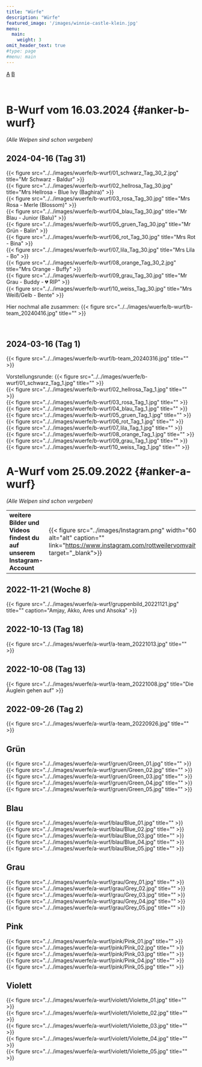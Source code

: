 ```yaml
---
title: "Würfe"
description: "Würfe"
featured_image: '/images/winnie-castle-klein.jpg'
menu:
  main:
    weight: 3
omit_header_text: true
#type: page
#menu: main
---
```

[A](#anker-a-wurf)  [B](#anker-b-wurf)  


&nbsp;


# B-Wurf vom 16.03.2024 {#anker-b-wurf}
*(Alle Welpen sind schon vergeben)*

## 2024-04-16 (Tag 31)

{{< figure src="../../images/wuerfe/b-wurf/01_schwarz_Tag_30_2.jpg" title="Mr Schwarz - Baldur" >}}  
{{< figure src="../../images/wuerfe/b-wurf/02_hellrosa_Tag_30.jpg" title="Mrs Hellrosa - Blue Ivy (Baghira)" >}}  
{{< figure src="../../images/wuerfe/b-wurf/03_rosa_Tag_30.jpg" title="Mrs Rosa - Merle (Blossom)" >}}  
{{< figure src="../../images/wuerfe/b-wurf/04_blau_Tag_30.jpg" title="Mr Blau - Junior (Balu)" >}}  
{{< figure src="../../images/wuerfe/b-wurf/05_gruen_Tag_30.jpg" title="Mr Grün - Balin" >}}  
{{< figure src="../../images/wuerfe/b-wurf/06_rot_Tag_30.jpg" title="Mrs Rot - Bina" >}}  
{{< figure src="../../images/wuerfe/b-wurf/07_lila_Tag_30.jpg" title="Mrs Lila - Bo" >}}  
{{< figure src="../../images/wuerfe/b-wurf/08_orange_Tag_30_2.jpg" title="Mrs Orange - Buffy" >}}  
{{< figure src="../../images/wuerfe/b-wurf/09_grau_Tag_30.jpg" title="Mr Grau - Buddy - 💔 RIP" >}}  
{{< figure src="../../images/wuerfe/b-wurf/10_weiss_Tag_30.jpg" title="Mrs Weiß/Gelb - Bente" >}}  

Hier nochmal alle zusammen:
{{< figure src="../../images/wuerfe/b-wurf/b-team_20240416.jpg" title="" >}}  

&nbsp;

## 2024-03-16 (Tag 1)
{{< figure src="../../images/wuerfe/b-wurf/b-team_20240316.jpg" title="" >}}

Vorstellungsrunde:
{{< figure src="../../images/wuerfe/b-wurf/01_schwarz_Tag_1.jpg" title="" >}}  
{{< figure src="../../images/wuerfe/b-wurf/02_hellrosa_Tag_1.jpg" title="" >}}  
{{< figure src="../../images/wuerfe/b-wurf/03_rosa_Tag_1.jpg" title="" >}}  
{{< figure src="../../images/wuerfe/b-wurf/04_blau_Tag_1.jpg" title="" >}}  
{{< figure src="../../images/wuerfe/b-wurf/05_gruen_Tag_1.jpg" title="" >}}  
{{< figure src="../../images/wuerfe/b-wurf/06_rot_Tag_1.jpg" title="" >}}  
{{< figure src="../../images/wuerfe/b-wurf/07_lila_Tag_1.jpg" title="" >}}  
{{< figure src="../../images/wuerfe/b-wurf/08_orange_Tag_1.jpg" title="" >}}  
{{< figure src="../../images/wuerfe/b-wurf/09_grau_Tag_1.jpg" title="" >}}  
{{< figure src="../../images/wuerfe/b-wurf/10_weiss_Tag_1.jpg" title="" >}}  


# A-Wurf vom 25.09.2022 {#anker-a-wurf}
*(Alle Welpen sind schon vergeben)*


|   |   |
|---|---|
| **weitere Bilder und Videos findest du auf unserem Instagram-Account** | {{< figure src="../images/Instagram.png" width="60px" title="" alt="alt" caption="" link="https://www.instagram.com/rottweilervomvaihingerschloss/" target="_blank">}} |

## 2022-11-21 (Woche 8)
{{< figure src="../../images/wuerfe/a-wurf/gruppenbild_20221121.jpg" title="" caption="Amjay, Akko, Ares und Ahsoka" >}}  

## 2022-10-13 (Tag 18)
{{< figure src="../../images/wuerfe/a-wurf/a-team_20221013.jpg" title="" >}}  

## 2022-10-08 (Tag 13)
{{< figure src="../../images/wuerfe/a-wurf/a-team_20221008.jpg" title="Die Äuglein gehen auf" >}}  

## 2022-09-26 (Tag 2)
{{< figure src="../../images/wuerfe/a-wurf/a-team_20220926.jpg" title="" >}}  

## Grün

{{< figure src="../../images/wuerfe/a-wurf/gruen/Green_01.jpg" title="" >}}  
{{< figure src="../../images/wuerfe/a-wurf/gruen/Green_02.jpg" title="" >}}  
{{< figure src="../../images/wuerfe/a-wurf/gruen/Green_03.jpg" title="" >}}  
{{< figure src="../../images/wuerfe/a-wurf/gruen/Green_04.jpg" title="" >}}  
{{< figure src="../../images/wuerfe/a-wurf/gruen/Green_05.jpg" title="" >}} 

## Blau

{{< figure src="../../images/wuerfe/a-wurf/blau/Blue_01.jpg" title="" >}}  
{{< figure src="../../images/wuerfe/a-wurf/blau/Blue_02.jpg" title="" >}}  
{{< figure src="../../images/wuerfe/a-wurf/blau/Blue_03.jpg" title="" >}}  
{{< figure src="../../images/wuerfe/a-wurf/blau/Blue_04.jpg" title="" >}}  
{{< figure src="../../images/wuerfe/a-wurf/blau/Blue_05.jpg" title="" >}}  

## Grau

{{< figure src="../../images/wuerfe/a-wurf/grau/Grey_01.jpg" title="" >}}  
{{< figure src="../../images/wuerfe/a-wurf/grau/Grey_02.jpg" title="" >}}  
{{< figure src="../../images/wuerfe/a-wurf/grau/Grey_03.jpg" title="" >}}  
{{< figure src="../../images/wuerfe/a-wurf/grau/Grey_04.jpg" title="" >}}  
{{< figure src="../../images/wuerfe/a-wurf/grau/Grey_05.jpg" title="" >}}  

## Pink

{{< figure src="../../images/wuerfe/a-wurf/pink/Pink_01.jpg" title="" >}}  
{{< figure src="../../images/wuerfe/a-wurf/pink/Pink_02.jpg" title="" >}}  
{{< figure src="../../images/wuerfe/a-wurf/pink/Pink_03.jpg" title="" >}}  
{{< figure src="../../images/wuerfe/a-wurf/pink/Pink_04.jpg" title="" >}}  
{{< figure src="../../images/wuerfe/a-wurf/pink/Pink_05.jpg" title="" >}}  

## Violett

{{< figure src="../../images/wuerfe/a-wurf/violett/Violette_01.jpg" title="" >}}  
{{< figure src="../../images/wuerfe/a-wurf/violett/Violette_02.jpg" title="" >}}  
{{< figure src="../../images/wuerfe/a-wurf/violett/Violette_03.jpg" title="" >}}  
{{< figure src="../../images/wuerfe/a-wurf/violett/Violette_04.jpg" title="" >}}  
{{< figure src="../../images/wuerfe/a-wurf/violett/Violette_05.jpg" title="" >}}  
